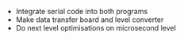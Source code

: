 - Integrate serial code into both programs
- Make data transfer board and level converter
- Do next level optimisations on microsecond level


